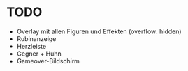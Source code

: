 TODO
====
- Overlay mit allen Figuren und Effekten (overflow: hidden)
- Rubinanzeige
- Herzleiste
- Gegner + Huhn
- Gameover-Bildschirm